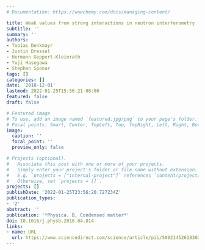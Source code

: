 ```yaml
---
# Documentation: https://wowchemy.com/docs/managing-content/

title: Weak values from strong interactions in neutron interferometry
subtitle: ''
summary: ''
authors:
- Tobias Denkmayr
- Justin Dressel
- Hermann Geppert-Kleinrath
- Yuji Hasegawa
- Stephan Sponar
tags: []
categories: []
date: '2018-12-01'
lastmod: 2022-01-25T15:56:21-08:00
featured: false
draft: false

# Featured image
# To use, add an image named `featured.jpg/png` to your page's folder.
# Focal points: Smart, Center, TopLeft, Top, TopRight, Left, Right, BottomLeft, Bottom, BottomRight.
image:
  caption: ''
  focal_point: ''
  preview_only: false

# Projects (optional).
#   Associate this post with one or more of your projects.
#   Simply enter your project's folder or file name without extension.
#   E.g. `projects = ["internal-project"]` references `content/project/deep-learning/index.md`.
#   Otherwise, set `projects = []`.
projects: []
publishDate: '2022-01-25T23:56:20.727234Z'
publication_types:
- '2'
abstract: ''
publication: '*Physica. B, Condensed matter*'
doi: 10.1016/j.physb.2018.04.014
links:
- name: URL
  url: https://www.sciencedirect.com/science/article/pii/S0921452618302722
---
```

